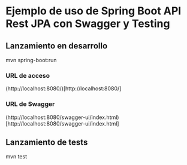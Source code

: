 # Ejemplo de uso de Spring Boot API Rest JPA con Swagger y Testing

## Lanzamiento en desarrollo
mvn spring-boot:run
### URL de acceso  
(http://localhost:8080/)[http://localhost:8080/]
### URL de Swagger
(http://localhost:8080/swagger-ui/index.html)[http://localhost:8080/swagger-ui/index.html]
## Lanzamiento de tests
mvn test


